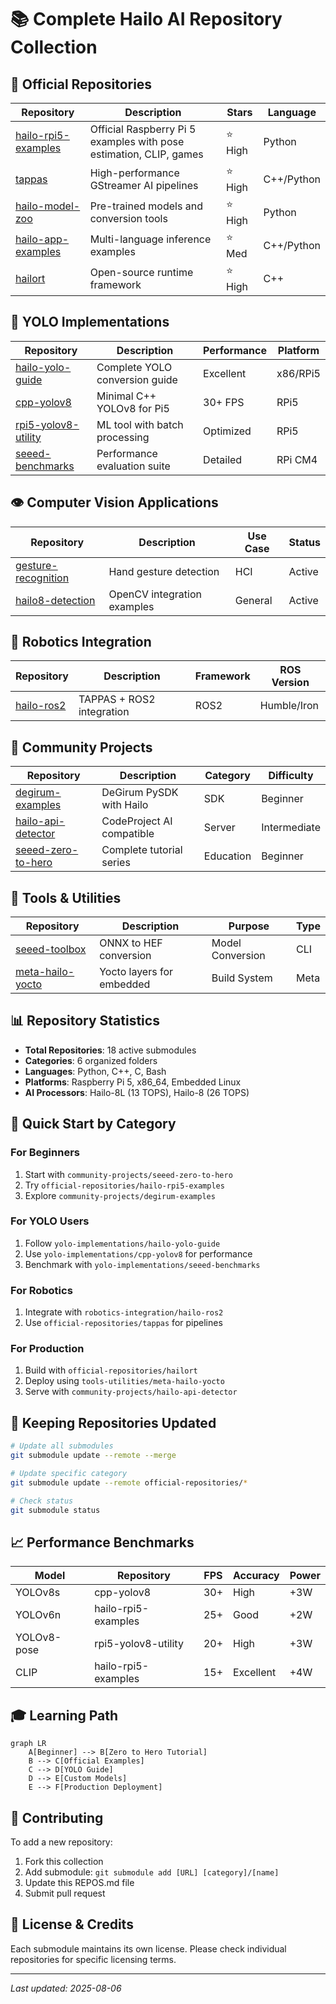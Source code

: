 # 📚 Complete Hailo AI Repository Collection

## 🏢 Official Repositories
| Repository | Description | Stars | Language |
|------------|-------------|-------|----------|
| [hailo-rpi5-examples](official-repositories/hailo-rpi5-examples) | Official Raspberry Pi 5 examples with pose estimation, CLIP, games | ⭐ High | Python |
| [tappas](official-repositories/tappas) | High-performance GStreamer AI pipelines | ⭐ High | C++/Python |
| [hailo-model-zoo](official-repositories/hailo-model-zoo) | Pre-trained models and conversion tools | ⭐ High | Python |
| [hailo-app-examples](official-repositories/hailo-app-examples) | Multi-language inference examples | ⭐ Med | C++/Python |
| [hailort](official-repositories/hailort) | Open-source runtime framework | ⭐ High | C++ |

## 🎯 YOLO Implementations
| Repository | Description | Performance | Platform |
|------------|-------------|-------------|----------|
| [hailo-yolo-guide](yolo-implementations/hailo-yolo-guide) | Complete YOLO conversion guide | Excellent | x86/RPi5 |
| [cpp-yolov8](yolo-implementations/cpp-yolov8) | Minimal C++ YOLOv8 for Pi5 | 30+ FPS | RPi5 |
| [rpi5-yolov8-utility](yolo-implementations/rpi5-yolov8-utility) | ML tool with batch processing | Optimized | RPi5 |
| [seeed-benchmarks](yolo-implementations/seeed-benchmarks) | Performance evaluation suite | Detailed | RPi CM4 |

## 👁️ Computer Vision Applications
| Repository | Description | Use Case | Status |
|------------|-------------|----------|--------|
| [gesture-recognition](computer-vision/gesture-recognition) | Hand gesture detection | HCI | Active |
| [hailo8-detection](computer-vision/hailo8-detection) | OpenCV integration examples | General | Active |

## 🤖 Robotics Integration
| Repository | Description | Framework | ROS Version |
|------------|-------------|-----------|-------------|
| [hailo-ros2](robotics-integration/hailo-ros2) | TAPPAS + ROS2 integration | ROS2 | Humble/Iron |

## 🌟 Community Projects
| Repository | Description | Category | Difficulty |
|------------|-------------|----------|------------|
| [degirum-examples](community-projects/degirum-examples) | DeGirum PySDK with Hailo | SDK | Beginner |
| [hailo-api-detector](community-projects/hailo-api-detector) | CodeProject AI compatible | Server | Intermediate |
| [seeed-zero-to-hero](community-projects/seeed-zero-to-hero) | Complete tutorial series | Education | Beginner |

## 🔧 Tools & Utilities
| Repository | Description | Purpose | Type |
|------------|-------------|---------|------|
| [seeed-toolbox](tools-utilities/seeed-toolbox) | ONNX to HEF conversion | Model Conversion | CLI |
| [meta-hailo-yocto](tools-utilities/meta-hailo-yocto) | Yocto layers for embedded | Build System | Meta |

## 📊 Repository Statistics
- **Total Repositories**: 18 active submodules
- **Categories**: 6 organized folders
- **Languages**: Python, C++, C, Bash
- **Platforms**: Raspberry Pi 5, x86_64, Embedded Linux
- **AI Processors**: Hailo-8L (13 TOPS), Hailo-8 (26 TOPS)

## 🚀 Quick Start by Category

### For Beginners
1. Start with `community-projects/seeed-zero-to-hero`
2. Try `official-repositories/hailo-rpi5-examples`
3. Explore `community-projects/degirum-examples`

### For YOLO Users
1. Follow `yolo-implementations/hailo-yolo-guide`
2. Use `yolo-implementations/cpp-yolov8` for performance
3. Benchmark with `yolo-implementations/seeed-benchmarks`

### For Robotics
1. Integrate with `robotics-integration/hailo-ros2`
2. Use `official-repositories/tappas` for pipelines

### For Production
1. Build with `official-repositories/hailort`
2. Deploy using `tools-utilities/meta-hailo-yocto`
3. Serve with `community-projects/hailo-api-detector`

## 🔄 Keeping Repositories Updated

```bash
# Update all submodules
git submodule update --remote --merge

# Update specific category
git submodule update --remote official-repositories/*

# Check status
git submodule status
```

## 📈 Performance Benchmarks

| Model | Repository | FPS | Accuracy | Power |
|-------|------------|-----|----------|-------|
| YOLOv8s | cpp-yolov8 | 30+ | High | +3W |
| YOLOv6n | hailo-rpi5-examples | 25+ | Good | +2W |
| YOLOv8-pose | rpi5-yolov8-utility | 20+ | High | +3W |
| CLIP | hailo-rpi5-examples | 15+ | Excellent | +4W |

## 🎓 Learning Path

```mermaid
graph LR
    A[Beginner] --> B[Zero to Hero Tutorial]
    B --> C[Official Examples]
    C --> D[YOLO Guide]
    D --> E[Custom Models]
    E --> F[Production Deployment]
```

## 🤝 Contributing

To add a new repository:
1. Fork this collection
2. Add submodule: `git submodule add [URL] [category]/[name]`
3. Update this REPOS.md file
4. Submit pull request

## 📝 License & Credits

Each submodule maintains its own license. Please check individual repositories for specific licensing terms.

---
*Last updated: 2025-08-06*